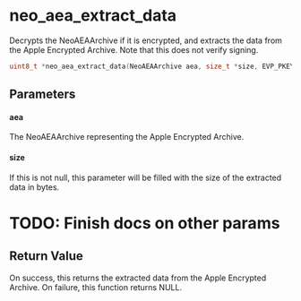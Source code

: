# neo_aea_extract_data
Decrypts the NeoAEAArchive if it is encrypted, and extracts the data from the Apple Encrypted Archive. Note that this does not verify signing.

```c
uint8_t *neo_aea_extract_data(NeoAEAArchive aea, size_t *size, EVP_PKEY* recPriv, EVP_PKEY* signaturePub, uint8_t* symmKey, size_t symmKeySize, uint8_t* password, size_t passwordSize);
```

## Parameters

#### aea

The NeoAEAArchive representing the Apple Encrypted Archive.

#### size

If this is not null, this parameter will be filled with the size of the extracted data in bytes.

# TODO: Finish docs on other params

## Return Value

On success, this returns the extracted data from the Apple Encrypted Archive. On failure, this function returns NULL.